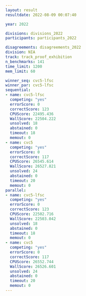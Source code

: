 ```yaml
---
layout: result
resultdate: 2022-08-09 00:07:40

year: 2022

divisions: divisions_2022
participants: participants_2022

disagreements: disagreements_2022
division: NIA
track: track_proof_exhibition
n_benchmarks: 141
time_limit: 1200
mem_limit: 60

winner_seq: cvc5-lfsc
winner_par: cvc5-lfsc
sequential:
- name: cvc5-lfsc
  competing: "yes"
  errorScore: 0
  correctScore: 123
  CPUScore: 22495.436
  WallScore: 22504.222
  unsolved: 18
  abstained: 0
  timeout: 18
  memout: 0
- name: cvc5
  competing: "yes"
  errorScore: 0
  correctScore: 117
  CPUScore: 26545.614
  WallScore: 26527.821
  unsolved: 24
  abstained: 0
  timeout: 20
  memout: 0
parallel:
- name: cvc5-lfsc
  competing: "yes"
  errorScore: 0
  correctScore: 123
  CPUScore: 22502.716
  WallScore: 22503.042
  unsolved: 18
  abstained: 0
  timeout: 18
  memout: 0
- name: cvc5
  competing: "yes"
  errorScore: 0
  correctScore: 117
  CPUScore: 26552.744
  WallScore: 26526.601
  unsolved: 24
  abstained: 0
  timeout: 20
  memout: 0
---
```

